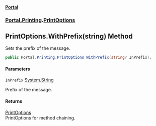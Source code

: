 #### [Portal](index.md 'index')
### [Portal.Printing](Portal.Printing.md 'Portal.Printing').[PrintOptions](PrintOptions.md 'Portal.Printing.PrintOptions')

## PrintOptions.WithPrefix(string) Method

Sets the prefix of the message.

```csharp
public Portal.Printing.PrintOptions WithPrefix(string? InPrefix);
```
#### Parameters

<a name='Portal.Printing.PrintOptions.WithPrefix(string).InPrefix'></a>

`InPrefix` [System.String](https://docs.microsoft.com/en-us/dotnet/api/System.String 'System.String')

Prefix of the message.

#### Returns
[PrintOptions](PrintOptions.md 'Portal.Printing.PrintOptions')  
PrintOptions for method chaining.